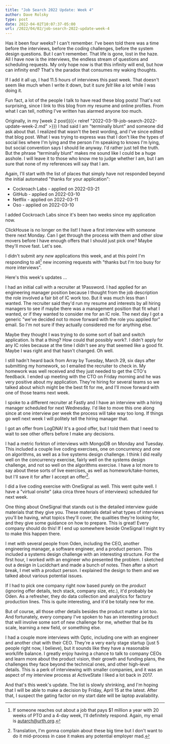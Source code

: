 ```yaml
---
title: "Job Search 2022 Update: Week 4"
author: Dave Rolsky
type: post
date: 2022-04-02T10:07:37-05:00
url: /2022/04/02/job-search-2022-update-week-4
---
```


Has it been four weeks? I can't remember. I've been told there was a time before the interviews,
before the coding challenges, before the system design questions. But I can't remember. That life is
gone, lost in the haze. All I have now is the interviews, the endless stream of questions and
scheduling requests. My only hope now is that this infinity will end, but how can infinity end?
That's the paradox that consumes my waking thoughts.

If I add it all up, I had 11.5 hours of interviews this past week. That doesn't seem like much when
I write it down, but it sure _felt_ like a lot while I was doing it.

Fun fact, a lot of the people I talk to have read these blog posts! That's not surprising, since I
link to this blog from my resume and online profiles. From what I can tell, nothing I've written has
alarmed anyone _too_ much.

Originally, in my [week 2 post]({{< relref
"2022-03-19-job-search-2022-update-week-2.md" >}}) I had said I am "terminally blunt" and someone
did ask about that. I realized that wasn't the best wording, and I've since edited that blog post.
What I was trying to express was that I don't like the types of social lies where I'm lying and the
person I'm speaking to knows I'm lying, but social convention says I should lie anyway. I'd rather
just tell the truth. But the phrase "terminally blunt" makes me sound like I could be a huge
asshole. I will leave it to those who know me to judge whether I am, but I am sure that none of my
references will say that I am.

Again, I'll start with the list of places that simply have not responded beyond the initial
automated "thanks for your application":

- Cockroach Labs - applied on 2022-03-21
- GitHub - applied on 2022-03-10
- Netflix - applied on 2022-03-11
- Oso - applied on 2022-03-10

I added Cockroach Labs since it's been two weeks since my application now.

ClickHouse is no longer on the list! I have a first interview with someone there next Monday. Can I
get through the process with them and other slow movers before I have enough offers that I should
just pick one? Maybe they'll move fast. Let's see.

I didn't submit any _new_ applications this week, and at this point I'm responding to all[^1] new
incoming requests with "thanks but I'm too busy for more interviews".

Here's this week's updates ...

I had an initial call with a recruiter at 1Password. I had applied for an engineering manager
position because I thought from the job description the role involved a fair bit of IC work too. But
it was much less than I wanted. The recruiter said they'd run my resume and interests by all hiring
managers to see if maybe there was a management position that fit what I wanted, or if they wanted
to consider me for an IC role. The next day I got a generic "we've decided not to move forward with
the role you applied for" email. So I'm not sure if they actually considered me for anything else.

Maybe they thought I was trying to do some sort of bait and switch application. Is that a thing? How
could that possibly work?. I didn't apply for any IC roles because at the time I didn't see any that
seemed like a good fit. Maybe I was right and that hasn't changed. Oh well.

I still hadn't heard back from Array by Tuesday, March 29, six days after submitting my homework, so
I emailed the recruiter to check in. My homework was well received and they just needed to get the
CTO's feedback. I ended up meeting with the CTO on Friday morning and he was very positive about my
application. They're hiring for several teams so we talked about which might be the best fit for me,
and I'll move forward with one of those teams next week.

I spoke to a different recruiter at Fastly and I have an interview with a hiring manager scheduled
for next Wednesday. I'd like to move this one along since at one interview per week the process will
take way too long. If things go well next week I will politely tell the hiring manager that.

I got an offer from LogDNA! It's a good offer, but I told them that I need to wait to see other
offers before I make any decisions.

I had a metric forkton of interviews with MongoDB on Monday and Tuesday. This included a couple live
coding exercises, one on concurrency and one on algorithms, as well as a live systems design
challenge. I think I did really well on the concurrency exercise, fairly well on the systems design
challenge, and not so well on the algorithms exercise. I have a lot more to say about these sorts of
live exercises, as well as homework/take-homes, but I'll save it for after I accept an offer[^2].

I did a live coding exercise with OneSignal as well. This went quite well. I have a "virtual onsite"
(aka circa three hours of interviews) scheduled for next week.

One thing about OneSignal that stands out is the detailed interview guide materials that they give
you. These materials detail what types of interviews you'll be having, what topics they'll cover,
the qualities they're looking for, and they give some guidance on how to prepare. This is great!
Every company should do this! If I end up somewhere beside OneSignal I might try to make this happen
there.

I met with several people from Oden, including the CEO, another engineering manager, a software
engineer, and a product person. This included a systems design challenge with an interesting
structure. For the first hour, I worked with an engineer who presented the problem. I sketched out a
design in Lucidchart and made a bunch of notes. Then after a short break, I met with a product
person. I explained the design to them and we talked about various potential issues.

If I had to pick one company right now based purely on the _product_ (ignoring offer details, tech
stack, company size, etc.), it'd probably be Oden. As a refresher, they do data collection and
analytics for factory production lines. This is quite interesting, and it'd be totally new for me.

But of course, all those other details besides the product matter a lot too. And fortunately, every
company I've spoken to has an interesting product that will involve some sort of new challenge for
me, whether that be its scale, learning a new field, or something else.

I had a couple more interviews with Optic, including one with an engineer and another chat with
their CEO. They're a very early stage startup (just 5 people right now, I believe), but it sounds
like they have a reasonable work/life balance. I greatly enjoy having a chance to talk to company
CEOs and learn more about the product vision, their growth and funding plans, the challenges they
face beyond the technical ones, and other high-level details. This is a perk of interviewing with
smaller companies, and it was an aspect of my interview process at ActiveState I liked a lot back
in 2017.

And that's this week's update. The list is slowly shrinking, and I'm hoping that I will be able to
make a decision by Friday, April 15 at the latest. After that, I suspect the gating factor on my
start date will be laptop availability.

[^1]:
    If someone reaches out about a job that pays $1 million a year with 20 weeks of PTO and a 4-day
    week, I'll definitely respond. Again, my email is [autarch@urth.org](mailto:autarch@urth.org).

[^2]:
    Translation, I'm gonna complain about these big time but I don't want to do it mid-process in
    case it makes any potential employer mad.

